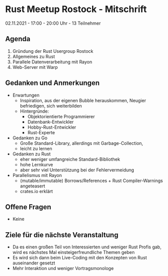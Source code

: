 # Rust Meetup Rostock - Mitschrift

02.11.2021 - 17:00 - 20:00 Uhr - 13 Teilnehmer

## Agenda

1. Gründung der Rust Usergroup Rostock
2. Allgemeines zu Rust
3. Parallele Datenverarbeitung mit Rayon
4. Web-Server mit Warp

## Gedanken und Anmerkungen

- Erwartungen
  - Inspiration, aus der eigenen Bubble herauskommen, Neugier befriedigen, sich weiterbilden
  - Hintergründe:
    - Objektorientierte Programmierer
    - Datenbank-Entwickler
    - Hobby-Rust-Entwickler
    - Rust-Experte
- Gedanken zu Go
  - Große Standard-Library, allerdings mit Garbage-Collection,
  - leicht zu lernen
- Gedanken zu Rust
  - eher weniger umfangreiche Standard-Bibliothek
  - hohe Lernkurve
  - aber sehr viel Unterstützung bei der Fehlervermeidung
- Parallelismus mit Rayon
  - (mutable/immutable) Borrows/References + Rust Compiler-Warnings angeteasert
  - crates.io erklärt

## Offene Fragen

- Keine

## Ziele für die nächste Veranstaltung

- Da es einen großen Teil von Interessierten und weniger Rust Profis gab, wird es nächstes Mal einsteigerfreundliche Themen geben
- Es wird sich dann beim Live-Coding mit den Konzepten von Rust auseinander gesetzt
- Mehr Interaktion und weniger Vortragsmonologe
